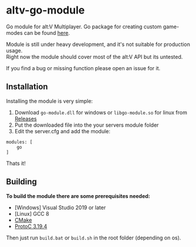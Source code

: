 # altv-go-module
Go module for alt:V Multiplayer.
Go package for creating custom game-modes can be found [here](https://github.com/shockdev04/altv-go-pkg).

Module is still under heavy development, and it's not suitable for production usage.  
Right now the module should cover most of the alt:V API but its untested.

If you find a bug or missing function please open an issue for it.

## Installation
Installing the module is very simple:
1. Download ``go-module.dll`` for windows or ``libgo-module.so`` for linux from [Releases](https://github.com/shockdev04/altv-go-module/releases)
2. Put the downloaded file into the your servers module folder
3. Edit the server.cfg and add the module:
```
modules: [
    go
]
```
Thats it!

## Building
**To build the module there are some prerequisites needed:**
- [Windows] Visual Studio 2019 or later
- [Linux] GCC 8
- [CMake](https://cmake.org/download/)
- [ProtoC 3.19.4](https://github.com/protocolbuffers/protobuf/releases/tag/v3.19.4)

Then just run ``build.bat`` or ``build.sh`` in the root folder (depending on os).